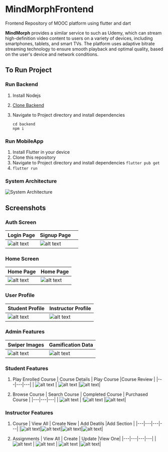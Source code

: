 # MindMorphFrontend

Frontend Repository of MOOC platform using flutter and dart

**MindMorph** provides a similar service to such as Udemy, which can stream high-definition video content to users on a variety of devices, including smartphones, tablets, and smart TVs. The platform uses adaptive bitrate streaming technology to ensure smooth playback and optimal quality, based on the user's device and network conditions.

## To Run Project

### Run Backend

1. Install Nodejs
2. [Clone Backend](https://github.com/gnarayyan/MindMorph)
3. Navigate to Project directory and install dependencies

   ```shell
   cd backend
   npm i
   ```

### Run MobileApp

1. Install Flutter in your device
2. Clone this repository
3. Navigate to Project directory and install dependencies
   `flutter pub get`
4. `flutter run`

### System Architecture

![System Architecture](screenshot/systemArch.png)

## Screenshots

### Auth Screen

| Login Page                             | Signup Page                             |     |
| -------------------------------------- | --------------------------------------- | --- |
| ![alt text](screenshot/auth/login.jpg) | ![alt text](screenshot/auth/signup.jpg) |     |

### Home Screen

| Home Page                        | Home Page                         |
| -------------------------------- | --------------------------------- |
| ![alt text](screenshot/home.jpg) | ![alt text](screenshot/home2.jpg) |

### User Profile

| Student Profile                                           | Instructor Profile                                           |
| --------------------------------------------------------- | ------------------------------------------------------------ |
| ![alt text](screenshot/userProfile/student%20profile.jpg) | ![alt text](<screenshot/userProfile/instructor profile.jpg>) |

### Admin Features

| Swiper Images                            | Gamification Data                                     |
| ---------------------------------------- | ----------------------------------------------------- |
| ![alt text](screenshot/admin/Swiper.jpg) | ![alt text](<screenshot/admin/Gamification data.jpg>) |

### Student Features

1. Play Enrolled Course
   | Course Details | Play Course |Course Review |
   |---|---|---|
   | ![alt text](<screenshot/course details.jpg>) | ![alt text](screenshot/play%20course.jpg) |![alt text](screenshot/review.jpg)|

2. Browse Course
   | Search Course | Completed Course | Purchased Course |
   |---|---|---|
   | ![alt text](screenshot/search.jpg) | !![alt text](<screenshot/mindmorph/completed course.jpg>) |![alt text](<screenshot/mindmorph/enrolled courses.jpg>)|

### Instructor Features

1. Course
   | View All | Create New | Add Deatils |Add Section |
   |---|---|---|---|
   |![alt text](<screenshot/mindmorph/uploaded course.jpg>)|![alt text](<screenshot/mindmorph/init new course.jpg>)|![alt text](<screenshot/mindmorph/create course.jpg>)|![alt text](<screenshot/mindmorph/add course section.jpg>)|

2. Assignments
   | View All | Create | Update |View One|
   |---|---|---|---|
   |![alt text](<screenshot/mindmorph/create assign.jpg>) | ![alt text](<screenshot/mindmorph/assign list.jpg>) | ![alt text](<screenshot/mindmorph/update assign.jpg>) |![alt text](<screenshot/mindmorph/view assign.jpg>)|
